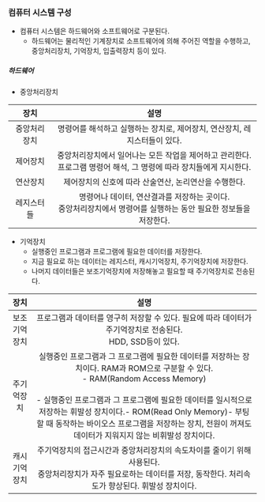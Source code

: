 ### 컴퓨터 시스템 구성
- 컴퓨터 시스템은 하드웨어와 소프트웨어로 구분된다.
  - 하드웨어는 물리적인 기계장치로 소프트웨어에 의해 주어진 역할을 수행하고, 중앙처리장치, 기억장치, 입출력장치 등이 있다.
##### 하드웨어
- 중앙처리장치  

|장치|설명|
|:---:|:---:|
|중앙처리장치|명령어를 해석하고 실행하는 장치로, 제어장치, 연산장치, 레지스터들이 있다.|
|제어장치|중앙처리장치에서 일어나는 모든 작업을 제어하고 관리한다.</br>프로그램 명령어 해석, 그 명령에 따라 장치들에게 지시한다.|
|연산장치|제어장치의 신호에 따라 산술연산, 논리연산을 수행한다.|
|레지스터들|명령어나 데이터, 연산결과를 저장하는 곳이다. </br>중앙처리장치에서 명령어를 실행하는 동안 필요한 정보들을 저장한다.|

- 기억장치
  - 실행중인 프로그램과 프로그램에 필요한 데이터를 저장한다.
  - 지금 필요로 하는 데이터는 레지스터, 캐시기억장치, 주기억장치에 저장한다.
  - 나머지 데이터들은 보조기억장치에 저장해놓고 필요할 때 주기억장치로 전송된다.  
  
장치|설명
:---:|:---:
보조기억장치|프로그램과 데이터를 영구히 저장할 수 있다. 필요에 따라 데이터가 주기억장치로 전송된다.</br>HDD, SSD등이 있다.
주기억장치|실행중인 프로그램과 그 프로그램에 필요한 데이터를 저장하는 장치이다. RAM과 ROM으로 구분할 수 있다.</br>- RAM(Random Access Memory)</br></br>- 실행중인 프로그램과 그 프로그램에 필요한 데이터를 일시적으로 저장하는 휘발성 장치이다.- ROM(Read Only Memory)- 부팅할 때 동작하는 바이오스 프로그램을 저장하는 장치, 전원이 꺼져도 데이터가 지워지지 않는 비휘발성 장치이다.</ul>
캐시기억장치|주기억장치의 접근시간과 중앙처리장치의 속도차이를 줄이기 위해 사용된다.</br>중앙처리장치가 자주 필요로하는 데이터를 저장, 동작한다. 처리속도가 향상된다. 휘발성 장치이다.
